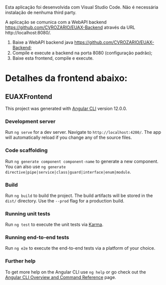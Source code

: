 
Esta aplicação foi desenvolvida com Visual Studio Code. Não é necessária instalação de nenhuma third party.

A aplicação se comunica com a WebAPI backend https://github.com/CVROZARIO/EUAX-Backend através da URL http://localhost:8080/.

1. Baixe a WebAPI backend java https://github.com/CVROZARIO/EUAX-Backend;
2. Compile e execute a backend na porta 8080 (configuração padrão);
3. Baixe esta frontend, compile e execute.

# Detalhes da frontend abaixo:

## EUAXFrontend

This project was generated with [Angular CLI](https://github.com/angular/angular-cli) version 12.0.0.

### Development server

Run `ng serve` for a dev server. Navigate to `http://localhost:4200/`. The app will automatically reload if you change any of the source files.

### Code scaffolding

Run `ng generate component component-name` to generate a new component. You can also use `ng generate directive|pipe|service|class|guard|interface|enum|module`.

### Build

Run `ng build` to build the project. The build artifacts will be stored in the `dist/` directory. Use the `--prod` flag for a production build.

### Running unit tests

Run `ng test` to execute the unit tests via [Karma](https://karma-runner.github.io).

### Running end-to-end tests

Run `ng e2e` to execute the end-to-end tests via a platform of your choice.

### Further help

To get more help on the Angular CLI use `ng help` or go check out the [Angular CLI Overview and Command Reference](https://angular.io/cli) page.

